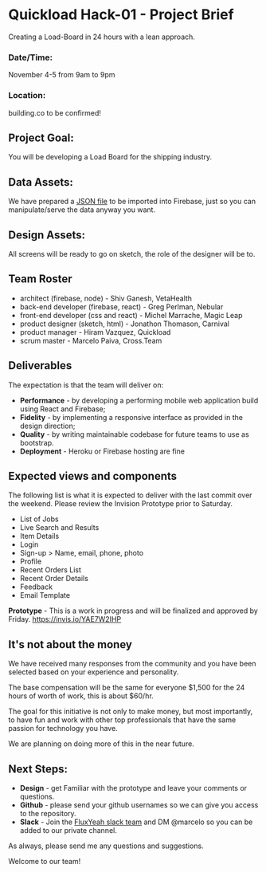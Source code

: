 

# Quickload Hack-01 - Project Brief
Creating a Load-Board in 24 hours with a lean approach.

### Date/Time:
November 4-5 from 9am to 9pm  

### Location:
building.co to be confirmed!

## Project Goal:
You will be developing a Load Board for the shipping industry.

## Data Assets:
We have prepared a [JSON file](data/ql-v.4.json) to be imported into Firebase, just so you can manipulate/serve the data anyway you want.

## Design Assets:
All screens will be ready to go on sketch, the role of the designer will be to.

## Team Roster
- architect (firebase, node) - Shiv Ganesh, VetaHealth
- back-end developer (firebase, react) - Greg Perlman, Nebular
- front-end developer (css and react) - Michel Marrache, Magic Leap
- product designer (sketch, html) - Jonathon Thomason, Carnival
- product manager - Hiram Vazquez, Quickload
- scrum master - Marcelo Paiva, Cross.Team

## Deliverables
The expectation is that the team will deliver on:
- **Performance** - by developing a performing mobile web application build using React and Firebase;
- **Fidelity** - by implementing a responsive interface as provided in the design direction;
- **Quality** - by writing maintainable codebase for future teams to use as bootstrap.
- **Deployment** - Heroku or Firebase hosting are fine

## Expected views and components
The following list is what it is expected to deliver with the last commit over the weekend. Please review the Invision Prototype prior to Saturday.
- List of Jobs
- Live Search and Results
- Item Details
- Login
- Sign-up > Name, email, phone, photo
- Profile
- Recent Orders List
- Recent Order Details
- Feedback
- Email Template

**Prototype** - This is a work in progress and will be finalized and approved by Friday.
https://invis.io/YAE7W2IHP

## It's not about the money
We have received many responses from the community and you have been selected based on your experience and personality.

The base compensation will be the same for everyone $1,500 for the 24 hours of worth of work, this is about $60/hr.

The goal for this initiative is not only to make money, but most importantly, to have fun and work with other top professionals that have the same passion for technology you have.

We are planning on doing more of this in the near future.

## Next Steps:
- **Design** - get Familiar with the prototype and leave your comments or questions.
- **Github** - please send your github usernames so we can give you access to the repository.
- **Slack** - Join the [FluxYeah slack team](http://fluxyeah.slack.com) and DM @marcelo so you can be added to our private channel.

As always, please send me any questions and suggestions.

Welcome to our team!
